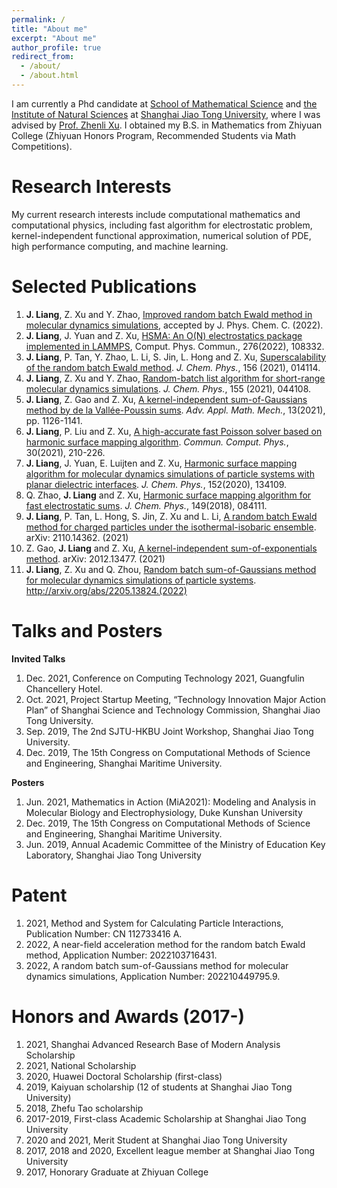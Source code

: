```yaml
---
permalink: /
title: "About me"
excerpt: "About me"
author_profile: true
redirect_from: 
  - /about/
  - /about.html
---
```


I am currently a Phd candidate at [School of Mathematical Science](https://math.sjtu.edu.cn/Default/index) and [the Institute of Natural Sciences](https://ins.sjtu.edu.cn/) at [Shanghai Jiao Tong University](https://www.sjtu.edu.cn/), where I was advised by [Prof. Zhenli Xu](https://math.sjtu.edu.cn/faculty/xuzl/). I obtained my B.S. in Mathematics from Zhiyuan College (Zhiyuan Honors Program, Recommended Students via Math Competitions).

Research Interests
======
My current research interests include computational mathematics and computational physics, including fast algorithm for electrostatic problem, kernel-independent functional approximation, numerical solution of PDE, high performance computing, and machine learning.

Selected Publications
======
1. **J. Liang**, Z. Xu and Y. Zhao, [Improved random batch Ewald method in molecular dynamics simulations](https://pubs.acs.org/doi/10.1021/acs.jpca.2c01918), accepted by J. Phys. Chem. C. (2022).
2. **J. Liang**, J. Yuan and Z. Xu, [HSMA: An O(N) electrostatics package implemented in LAMMPS](https://www.sciencedirect.com/science/article/pii/S0010465522000509?via%3Dihub), Comput. Phys. Commun., 276(2022), 108332.
3. **J. Liang**, P. Tan, Y. Zhao, L. Li, S. Jin, L. Hong and Z. Xu, [Superscalability of the random batch Ewald method](https://aip.scitation.org/doi/10.1063/5.0073424). *J. Chem. Phys.*, 156 (2021), 014114.
4. **J. Liang**, Z. Xu and Y. Zhao, [Random-batch list algorithm for short-range molecular dynamics simulations](https://aip.scitation.org/doi/10.1063/5.0056515). *J. Chem. Phys.*, 155 (2021), 044108.
5. **J. Liang**, Z. Gao and Z. Xu, [A kernel-independent sum-of-Gaussians method by de la Vallée-Poussin sums](https://global-sci.org/intro/article_detail/aamm/19256.html). *Adv. Appl. Math. Mech.*, 13(2021), pp. 1126-1141.
6. **J. Liang**, P. Liu and Z. Xu, [A high-accurate fast Poisson solver based on harmonic surface mapping algorithm](https://global-sci.org/intro/article_detail/cicp/18879.htmlhttps://aip.scitation.org/doi/10.1063/5.0003293). *Commun. Comput. Phys.*, 30(2021), 210-226.
7. **J. Liang**, J. Yuan, E. Luijten and Z. Xu, [Harmonic surface mapping algorithm for molecular dynamics simulations of particle systems with planar dielectric interfaces](https://aip.scitation.org/doi/10.1063/5.0003293). *J. Chem. Phys.*, 152(2020), 134109.
8. Q. Zhao, **J. Liang** and Z. Xu, [Harmonic surface mapping algorithm for fast electrostatic sums](https://aip.scitation.org/doi/10.1063/1.5044438). *J. Chem. Phys.*, 149(2018), 084111.
9. **J. Liang**, P. Tan, L. Hong, S. Jin, Z. Xu and L. Li, [A random batch Ewald method for charged particles under the isothermal-isobaric ensemble](https://arxiv.org/abs/2110.14362). arXiv: 2110.14362. (2021)
10. Z. Gao, **J. Liang** and Z. Xu, [A kernel-independent sum-of-exponentials method](https://arxiv.org/abs/2012.13477). arXiv: 2012.13477. (2021)
11. **J. Liang**, Z. Xu and Q. Zhou, [Random batch sum-of-Gaussians method for molecular dynamics simulations of particle systems](http://arxiv.org/abs/2205.13824). http://arxiv.org/abs/2205.13824.(2022)

Talks and Posters
======
**Invited Talks**
1. Dec. 2021, Conference on Computing Technology 2021, Guangfulin Chancellery Hotel.
2. Oct. 2021, Project Startup Meeting, “Technology Innovation Major Action Plan” of Shanghai Science and Technology Commission, Shanghai Jiao Tong University.
3. Sep. 2019, The 2nd SJTU-HKBU Joint Workshop, Shanghai Jiao Tong University.
4. Dec. 2019, The 15th Congress on Computational Methods of Science and Engineering, Shanghai Maritime University.

**Posters**
1. Jun. 2021, Mathematics in Action (MiA2021): Modeling and Analysis in Molecular Biology and Electrophysiology,
Duke Kunshan University
2. Dec. 2019, The 15th Congress on Computational Methods of Science and Engineering, Shanghai Maritime University.
3. Jun. 2019, Annual Academic Committee of the Ministry of Education Key Laboratory, Shanghai Jiao Tong University

Patent
======
1. 2021, Method and System for Calculating Particle Interactions, Publication Number: CN 112733416 A.
2. 2022, A near-field acceleration method for the random batch Ewald method, Application Number: 2022103716431.  
3. 2022, A random batch sum-of-Gaussians method for molecular dynamics simulations, Application Number: 202210449795.9. 

Honors and Awards (2017-)
======
1. 2021, Shanghai Advanced Research Base of Modern Analysis Scholarship
2. 2021, National Scholarship
3. 2020, Huawei Doctoral Scholarship (first-class)
4. 2019, Kaiyuan scholarship (12 of students at Shanghai Jiao Tong University)
5. 2018, Zhefu Tao scholarship
6. 2017-2019, First-class Academic Scholarship at Shanghai Jiao Tong University
7. 2020 and 2021, Merit Student at Shanghai Jiao Tong University
8. 2017, 2018 and 2020, Excellent league member at Shanghai Jiao Tong University
9. 2017, Honorary Graduate at Zhiyuan College
